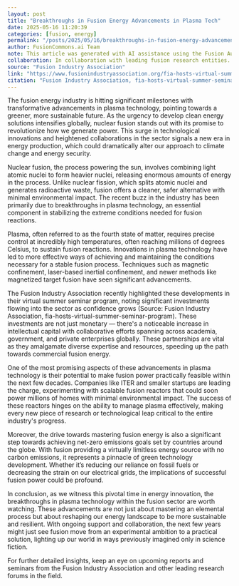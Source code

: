 ```yaml
---
layout: post
title: "Breakthroughs in Fusion Energy Advancements in Plasma Tech"
date: 2025-05-16 11:20:39
categories: [fusion, energy]
permalink: "/posts/2025/05/16/breakthroughs-in-fusion-energy-advancements-in-plasma-tech/"
author: FusionCommons.ai Team
note: This article was generated with AI assistance using the Fusion Authority Engine, developed by Travis Frye.
collaboration: In collaboration with leading fusion research entities.
source: "Fusion Industry Association"
link: "https://www.fusionindustryassociation.org/fia-hosts-virtual-summer-seminar-program/"
citation: "Fusion Industry Association, fia-hosts-virtual-summer-seminar-program"
---
```


The fusion energy industry is hitting significant milestones with transformative advancements in plasma technology, pointing towards a greener, more sustainable future. As the urgency to develop clean energy solutions intensifies globally, nuclear fusion stands out with its promise to revolutionize how we generate power. This surge in technological innovations and heightened collaborations in the sector signals a new era in energy production, which could dramatically alter our approach to climate change and energy security.

Nuclear fusion, the process powering the sun, involves combining light atomic nuclei to form heavier nuclei, releasing enormous amounts of energy in the process. Unlike nuclear fission, which splits atomic nuclei and generates radioactive waste, fusion offers a cleaner, safer alternative with minimal environmental impact. The recent buzz in the industry has been primarily due to breakthroughs in plasma technology, an essential component in stabilizing the extreme conditions needed for fusion reactions.

Plasma, often referred to as the fourth state of matter, requires precise control at incredibly high temperatures, often reaching millions of degrees Celsius, to sustain fusion reactions. Innovations in plasma technology have led to more effective ways of achieving and maintaining the conditions necessary for a stable fusion process. Techniques such as magnetic confinement, laser-based inertial confinement, and newer methods like magnetized target fusion have seen significant advancements.

The Fusion Industry Association recently highlighted these developments in their virtual summer seminar program, noting significant investments flowing into the sector as confidence grows (Source: Fusion Industry Association, fia-hosts-virtual-summer-seminar-program). These investments are not just monetary — there's a noticeable increase in intellectual capital with collaborative efforts spanning across academia, government, and private enterprises globally. These partnerships are vital as they amalgamate diverse expertise and resources, speeding up the path towards commercial fusion energy.

One of the most promising aspects of these advancements in plasma technology is their potential to make fusion power practically feasible within the next few decades. Companies like ITER and smaller startups are leading the charge, experimenting with scalable fusion reactors that could soon power millions of homes with minimal environmental impact. The success of these reactors hinges on the ability to manage plasma effectively, making every new piece of research or technological leap critical to the entire industry's progress.

Moreover, the drive towards mastering fusion energy is also a significant step towards achieving net-zero emissions goals set by countries around the globe. With fusion providing a virtually limitless energy source with no carbon emissions, it represents a pinnacle of green technology development. Whether it’s reducing our reliance on fossil fuels or decreasing the strain on our electrical grids, the implications of successful fusion power could be profound.

In conclusion, as we witness this pivotal time in energy innovation, the breakthroughs in plasma technology within the fusion sector are worth watching. These advancements are not just about mastering an elemental process but about reshaping our energy landscape to be more sustainable and resilient. With ongoing support and collaboration, the next few years might just see fusion move from an experimental ambition to a practical solution, lighting up our world in ways previously imagined only in science fiction.

For further detailed insights, keep an eye on upcoming reports and seminars from the Fusion Industry Association and other leading research forums in the field.

